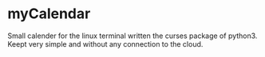 # myCalendar
Small calender for the linux terminal written the curses package of python3. Keept very simple and without any connection to the cloud.
